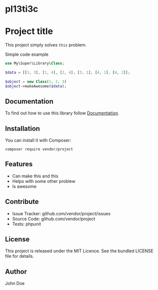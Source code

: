 # pl13ti3c
# Project title
 
This project simply solves `this` problem.
 
Simple code example 
 
```php
use My\Super\Library\Class;
 
$data = [[1, 3], [1, 4], [2, 4], [3, 1], [4, 1], [4, 2]];
 
$object = new Class(1, 2, 3)
$object->makeAwesome($data);
```
 
## Documentation
 
To find out how to use this library follow [Documentation](http://link-to-documentation).
 
## Installation
 
You can install it with Composer:
 
```
composer require vendor/project
```
 
## Features
 
* Can make this and this
* Helps with some other problew
* Is awesome
 
## Contribute
 
* Issue Tracker: github.com/vendor/project/issues
* Source Code: github.com/vendor/project
* Tests: phpunit
 
## License
 
This project is released under the MIT Licence. See the bundled LICENSE file for details.
 
## Author
 
John Doe
